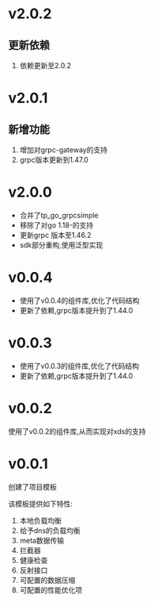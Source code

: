 # v2.0.2

## 更新依赖

1. 依赖更新至2.0.2

# v2.0.1

## 新增功能

1. 增加对grpc-gateway的支持
2. grpc版本更新到1.47.0

# v2.0.0

+ 合并了tp_go_grpcsimple
+ 移除了对go 1.18-的支持
+ 更新grpc 版本至1.46.2
+ sdk部分重构,使用泛型实现

# v0.0.4

+ 使用了v0.0.4的组件库,优化了代码结构
+ 更新了依赖,grpc版本提升到了1.44.0

# v0.0.3

+ 使用了v0.0.3的组件库,优化了代码结构
+ 更新了依赖,grpc版本提升到了1.44.0

# v0.0.2

使用了v0.0.2的组件库,从而实现对xds的支持

# v0.0.1

创建了项目模板

该模板提供如下特性:

1. 本地负载均衡
2. 给予dns的负载均衡
3. meta数据传输
4. 拦截器
5. 健康检查
6. 反射接口
7. 可配置的数据压缩
8. 可配置的性能优化项
